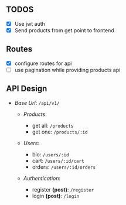 ## TODOS

- [x] Use jwt auth
- [x] Send products from get point to frontend

## Routes

- [x] configure routes for api
- [ ] use pagination while providing products api

## API Design

- _Base Url_: `/api/v1/`

  - _Products_:

    - get all: `/products`
    - get one: `/products/:id`

  - _Users_:

    - bio: `/users/:id`
    - cart: `/users/:id/cart`
    - orders: `/users/:id/orders`

  - _Authentication_:
    - register **(post)**: `/register`
    - login **(post)**: `/login`
